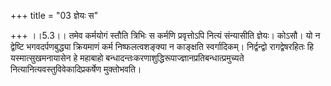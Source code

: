 +++
title = "03 ज्ञेयः स"

+++
।।5.3।। तमेव कर्मयोगं स्तौति त्रिभिः स कर्मणि प्रवृत्तोऽपि नित्यं
संन्यासीति ज्ञेयः। कोऽसौ। यो न द्वेष्टि भगवदर्पणबुद्ध्या क्रियमाणं कर्म
निष्फलत्वशङ्क्या न काङ्क्षति स्वर्गादिकम्। निर्द्वन्द्वो रागद्वेषरहितः
हि यस्मात्सुखमनायासेन हे महाबाहो
बन्धादन्तःकरणाशुद्धिरूपाज्ज्ञानप्रतिबन्धात्प्रमुच्यते
नित्यानित्यवस्तुविवेकादिप्रकर्षेण मुक्तोभवति।
